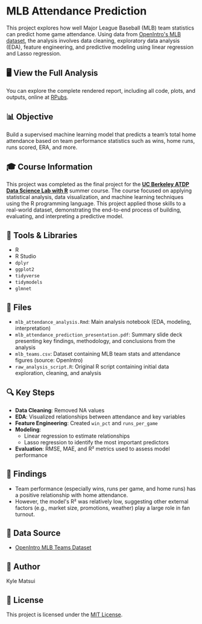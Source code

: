 # MLB Attendance Prediction

This project explores how well Major League Baseball (MLB) team statistics can predict home game attendance. Using data from [OpenIntro's MLB dataset](https://www.openintro.org/data/index.php?data=mlb_teams), the analysis involves data cleaning, exploratory data analysis (EDA), feature engineering, and predictive modeling using linear regression and Lasso regression.

## 🖥️ View the Full Analysis  
You can explore the complete rendered report, including all code, plots, and outputs, online at [RPubs](https://rpubs.com/kylematsui/mlb-attendance-prediction).

## 📊 Objective
Build a supervised machine learning model that predicts a team’s total home attendance based on team performance statistics such as wins, home runs, runs scored, ERA, and more.

## 🎓 Course Information

This project was completed as the final project for the **[UC Berkeley ATDP Data Science Lab with R](https://atdp.berkeley.edu/catalog/#SecondaryDivisionOnline/DataScienceLabwithR)** summer course. The course focused on applying statistical analysis, data visualization, and machine learning techniques using the R programming language. This project applied those skills to a real-world dataset, demonstrating the end-to-end process of building, evaluating, and interpreting a predictive model.

## 🧰 Tools & Libraries
- R
- R Studio
- `dplyr`
- `ggplot2`
- `tidyverse`
- `tidymodels`
- `glmnet`

## 📁 Files
- `mlb_attendance_analysis.Rmd`: Main analysis notebook (EDA, modeling, interpretation)
- `mlb_attendance_prediction_presentation.pdf`: Summary slide deck presenting key findings, methodology, and conclusions from the analysis
- `mlb_teams.csv`: Dataset containing MLB team stats and attendance figures (source: OpenIntro)
- `raw_analysis_script.R`: Original R script containing initial data exploration, cleaning, and analysis

## 🔍 Key Steps
- **Data Cleaning**: Removed NA values
- **EDA**: Visualized relationships between attendance and key variables
- **Feature Engineering**: Created `win_pct` and `runs_per_game`
- **Modeling**: 
  - Linear regression to estimate relationships
  - Lasso regression to identify the most important predictors
- **Evaluation**: RMSE, MAE, and R² metrics used to assess model performance

## 📌 Findings
- Team performance (especially wins, runs per game, and home runs) has a positive relationship with home attendance.
- However, the model's R² was relatively low, suggesting other external factors (e.g., market size, promotions, weather) play a large role in fan turnout.

## 📎 Data Source
- [OpenIntro MLB Teams Dataset](https://www.openintro.org/data/index.php?data=mlb_teams)

## 👤 Author
Kyle Matsui

## 📝 License
This project is licensed under the [MIT License](LICENSE).
